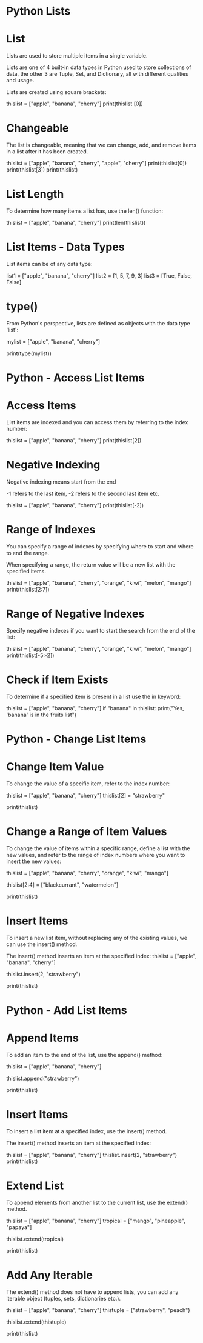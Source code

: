 # Python Lists

# List
Lists are used to store multiple items in a single variable.

Lists are one of 4 built-in data types in Python used to store collections of data, the other 3 are Tuple, Set, and Dictionary, all with different qualities and usage.

Lists are created using square brackets:

thislist = ["apple", "banana", "cherry"]
print(thislist [0])

# Changeable
The list is changeable, meaning that we can change, add, and remove items in a list after it has been created.

thislist = ["apple", "banana", "cherry", "apple", "cherry"]
print(thislist[0])
print(thislist[3])
print(thislist)

# List Length
To determine how many items a list has, use the len() function:

thislist = ["apple", "banana", "cherry"]
print(len(thislist))

# List Items - Data Types
List items can be of any data type:

list1 = ["apple", "banana", "cherry"]
list2 = [1, 5, 7, 9, 3]
list3 = [True, False, False]

# type()
From Python's perspective, lists are defined as objects with the data type 'list':

mylist = ["apple", "banana", "cherry"]

print(type(mylist))

# Python - Access List Items

# Access Items
List items are indexed and you can access them by referring to the index number:

thislist = ["apple", "banana", "cherry"]
print(thislist[2])

# Negative Indexing
Negative indexing means start from the end

-1 refers to the last item, -2 refers to the second last item etc.

thislist = ["apple", "banana", "cherry"]
print(thislist[-2])

# Range of Indexes
You can specify a range of indexes by specifying where to start and where to end the range.

When specifying a range, the return value will be a new list with the specified items.

thislist = ["apple", "banana", "cherry", "orange", "kiwi", "melon", "mango"]
print(thislist[2:7])

# Range of Negative Indexes
Specify negative indexes if you want to start the search from the end of the list:

thislist = ["apple", "banana", "cherry", "orange", "kiwi", "melon", "mango"]
print(thislist[-5:-2])

# Check if Item Exists
To determine if a specified item is present in a list use the in keyword:

thislist = ["apple", "banana", "cherry"]
if "banana" in thislist:
  print("Yes, 'banana' is in the fruits list")
  
# Python - Change List Items

# Change Item Value
To change the value of a specific item, refer to the index number:

thislist = ["apple", "banana", "cherry"]
thislist[2] = "strawberry"

print(thislist)

# Change a Range of Item Values
To change the value of items within a specific range, define a list with the new values, and refer to the range of index numbers where you want to insert the new values:

thislist = ["apple", "banana", "cherry", "orange", "kiwi", "mango"]

thislist[2:4] = ["blackcurrant", "watermelon"]

print(thislist)

# Insert Items
To insert a new list item, without replacing any of the existing values, we can use the insert() method.


The insert() method inserts an item at the specified index:
thislist = ["apple", "banana", "cherry"]

thislist.insert(2, "strawberry")

print(thislist) 

# Python - Add List Items

# Append Items
To add an item to the end of the list, use the append() method:

thislist = ["apple", "banana", "cherry"]

thislist.append("strawberry")

print(thislist)

# Insert Items
To insert a list item at a specified index, use the insert() method.

The insert() method inserts an item at the specified index:

thislist = ["apple", "banana", "cherry"]
thislist.insert(2, "strawberry")
print(thislist)

# Extend List
To append elements from another list to the current list, use the extend() method.

thislist = ["apple", "banana", "cherry"]
tropical = ["mango", "pineapple", "papaya"]

thislist.extend(tropical)

print(thislist)

# Add Any Iterable
The extend() method does not have to append lists, you can add any iterable object (tuples, sets, dictionaries etc.).

thislist = ["apple", "banana", "cherry"]
thistuple = ("strawberry", "peach")

thislist.extend(thistuple)

print(thislist) 

